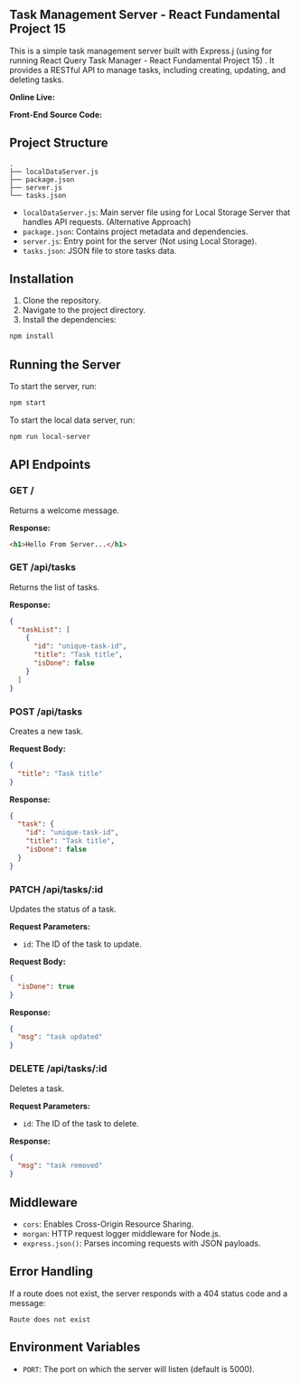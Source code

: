 ## Task Management Server - React Fundamental Project 15

This is a simple task management server built with Express.j (using for running React Query Task Manager - React Fundamental Project 15) . It provides a RESTful API to manage tasks, including creating, updating, and deleting tasks.

**Online Live:**

**Front-End Source Code:**

## Project Structure

```
.
├── localDataServer.js
├── package.json
├── server.js
└── tasks.json
```

- `localDataServer.js`: Main server file using for Local Storage Server that handles API requests. (Alternative Approach)
- `package.json`: Contains project metadata and dependencies.
- `server.js`: Entry point for the server (Not using Local Storage).
- `tasks.json`: JSON file to store tasks data.

## Installation

1. Clone the repository.
2. Navigate to the project directory.
3. Install the dependencies:

```sh
npm install
```

## Running the Server

To start the server, run:

```sh
npm start
```

To start the local data server, run:

```sh
npm run local-server
```

## API Endpoints

### GET /

Returns a welcome message.

**Response:**

```html
<h1>Hello From Server...</h1>
```

### GET /api/tasks

Returns the list of tasks.

**Response:**

```json
{
  "taskList": [
    {
      "id": "unique-task-id",
      "title": "Task title",
      "isDone": false
    }
  ]
}
```

### POST /api/tasks

Creates a new task.

**Request Body:**

```json
{
  "title": "Task title"
}
```

**Response:**

```json
{
  "task": {
    "id": "unique-task-id",
    "title": "Task title",
    "isDone": false
  }
}
```

### PATCH /api/tasks/:id

Updates the status of a task.

**Request Parameters:**

- `id`: The ID of the task to update.

**Request Body:**

```json
{
  "isDone": true
}
```

**Response:**

```json
{
  "msg": "task updated"
}
```

### DELETE /api/tasks/:id

Deletes a task.

**Request Parameters:**

- `id`: The ID of the task to delete.

**Response:**

```json
{
  "msg": "task removed"
}
```

## Middleware

- `cors`: Enables Cross-Origin Resource Sharing.
- `morgan`: HTTP request logger middleware for Node.js.
- `express.json()`: Parses incoming requests with JSON payloads.

## Error Handling

If a route does not exist, the server responds with a 404 status code and a message:

```text
Route does not exist
```

## Environment Variables

- `PORT`: The port on which the server will listen (default is 5000).
